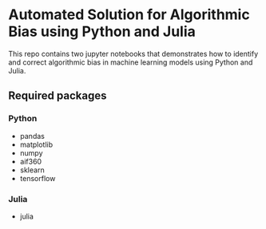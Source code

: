 # Automated Solution for Algorithmic Bias using Python and Julia

This repo contains two jupyter notebooks that demonstrates how to identify and correct algorithmic bias in machine learning models using Python and Julia. 

## Required packages

### Python

- pandas
- matplotlib
- numpy
- aif360
- sklearn
- tensorflow

### Julia

- julia